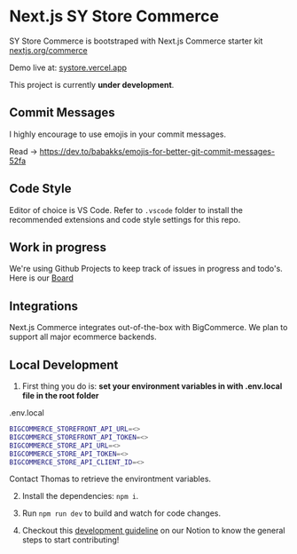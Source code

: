 # Next.js SY Store Commerce

SY Store Commerce is bootstraped with Next.js Commerce starter kit [nextjs.org/commerce](https://nextjs.org/commerce)

Demo live at: [systore.vercel.app](https://systore.vercel.app/)

This project is currently <b>under development</b>.

## Commit Messages
I highly encourage to use emojis in your commit messages.

Read -> https://dev.to/babakks/emojis-for-better-git-commit-messages-52fa

## Code Style
Editor of choice is VS Code.
Refer to `.vscode` folder to install the recommended extensions and code style settings for this repo.

## Work in progress

We're using Github Projects to keep track of issues in progress and todo's. Here is our [Board](https://github.com/rangigo/systore-commerce/projects/1)

## Integrations

Next.js Commerce integrates out-of-the-box with BigCommerce. We plan to support all major ecommerce backends.

## Local Development

1. First thing you do is: <b>set your environment variables in with .env.local file in the root folder</b>

.env.local
```sh
BIGCOMMERCE_STOREFRONT_API_URL=<>
BIGCOMMERCE_STOREFRONT_API_TOKEN=<>
BIGCOMMERCE_STORE_API_URL=<>
BIGCOMMERCE_STORE_API_TOKEN=<>
BIGCOMMERCE_STORE_API_CLIENT_ID=<>
```

Contact Thomas to retrieve the environtment variables.

2. Install the dependencies: `npm i`. 

3. Run `npm run dev` to build and watch for code changes.

4. Checkout this [development guideline](https://www.notion.so/Development-Lifecycle-7970859372244d2694d4f04a72d17826) on our Notion to know the general steps to start contributing!
